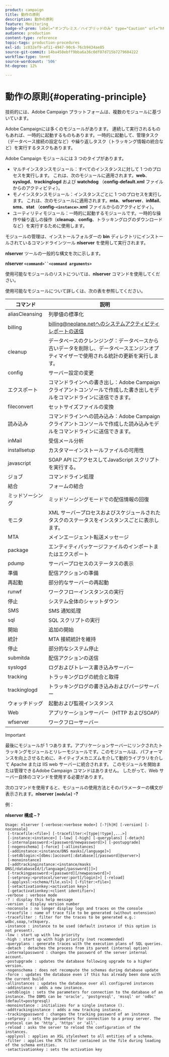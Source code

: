 ```yaml
---
product: campaign
title: 動作の原則
description: 動作の原則
feature: Monitoring
badge-v7-prem: label="オンプレミス／ハイブリッドのみ" type="Caution" url="https://experienceleague.adobe.com/docs/campaign-classic/using/installing-campaign-classic/architecture-and-hosting-models/hosting-models-lp/hosting-models.html?lang=ja" tooltip="オンプレミスデプロイメントとハイブリッドデプロイメントにのみ適用されます"
audience: production
content-type: reference
topic-tags: production-procedures
exl-id: 1c032ef9-af11-4947-90c6-76cb9434ae85
source-git-commit: 14ba450ebff9bba6a36c0df07d715b7279604222
workflow-type: tm+mt
source-wordcount: '506'
ht-degree: 12%

---
```


# 動作の原則{#operating-principle}



技術的には、Adobe Campaign プラットフォームは、複数のモジュールに基づいています。

Adobe Campaignには多くのモジュールがあります。 連続して実行されるものもあれば、一時的に起動するものもあります。一時的に起動して、管理タスク（データベース接続の設定など）や繰り返しタスク（トラッキング情報の統合など）を実行するタスクもあります。

Adobe Campaign モジュールには 3 つのタイプがあります。

* マルチインスタンスモジュール：すべてのインスタンスに対して 1 つのプロセスを実行します。 これは、次のモジュールに適用されます。**web**、**syslogd**、**trackinglogd** および **watchdog** （**config-default.xml** ファイルからのアクティビティ）。
* モノインスタンスモジュール：インスタンスごとに 1 つのプロセスを実行します。 これは、次のモジュールに適用されます。**mta**、**wfserver**、**inMail**、**sms**、**stat** （**config-`<instance>`.xml** ファイルからのアクティビティ）。
* ユーティリティモジュール：一時的に起動するモジュールです。一時的な操作や繰り返しの操作（**cleanup**、**config**、トラッキングログのダウンロードなど）を実行するために使用します。

モジュールの管理は、インストールフォルダーの **bin** ディレクトリにインストールされているコマンドラインツール **nlserver** を使用して実行されます。

**nlserver** ツールの一般的な構文を次に示します。

**nlserver `<command>``<command arguments>`**

使用可能なモジュールのリストについては、**nlserver** コマンドを使用してください。

使用可能なモジュールについて詳しくは、次の表を参照してください。

| コマンド | 説明 |
|---|---|
| aliasCleansing | 列挙値の標準化 |
| billing | billing@neolane.netへのシステムアクティビティレポートの送信 |
| cleanup | データベースのクレンジング：データベースから古いデータを削除し、データベースエンジンオプティマイザーで使用される統計の更新を実行します。 |
| config | サーバー設定の変更 |
| エクスポート | コマンドラインへの書き出し：Adobe Campaign クライアントコンソールで作成した書き出しモデルをコマンドラインに送信できます。 |
| fileconvert | セットサイズファイルの変換 |
| 読み込み | コマンドラインへの読み込み：Adobe Campaign クライアントコンソールで作成した読み込みモデルをコマンドラインに送信できます。 |
| inMail | 受信メール分析 |
| installsetup | カスタマーインストールファイルの可用性 |
| javascript | SOAP API にアクセスしてJavaScript スクリプトを実行する。 |
| ジョブ | コマンドライン処理 |
| 結合 | フォームの結合 |
| ミッドソーシング | ミッドソーシングモードでの配信情報の回復 |
| モニタ | XML サーバープロセスおよびスケジュールされたタスクのステータスをインスタンスごとに表示します。 |
| MTA | メインエージェント転送メッセージ |
| package | エンティティパッケージファイルのインポートまたはエクスポート |
| pdump | サーバープロセスのステータスの表示 |
| 準備 | 配信アクションの準備 |
| 再起動 | 部分的なサーバーの再起動 |
| runwf | ワークフローインスタンスの実行 |
| 停止 | システム全体のシャットダウン |
| SMS | SMS 通知処理 |
| sql | SQL スクリプトの実行 |
| 開始 | 追加の開始 |
| 統計 | MTA 接続統計を維持 |
| 停止 | 部分的なシステム停止 |
| submitda | 配信アクションの送信 |
| syslogd | ログおよびトレース書き込みサーバー |
| tracking | トラッキングログの統合と取得 |
| trackinglogd | トラッキングログの書き込みおよびパージサーバー |
| ウォッチドッグ | 起動および監視インスタンス |
| Web | アプリケーションサーバー（HTTP およびSOAP） |
| wfserver | ワークフローサーバー |

>[!IMPORTANT]
>
>最後にモジュールが 1 つあります。アプリケーションサーバーにリンクされたトラッキングモジュールとリレーモジュールです。このモジュールは、パフォーマンスを向上させるために、ネイティブメカニズムを介して動的ライブラリを介して Apache または IIS web サーバーに統合されます。 このモジュールを開始または管理できるAdobe Campaign コマンドはありません。 したがって、Web サーバー自体のコマンドを使用する必要があります。

次のコマンドを使用すると、モジュールの使用方法とそのパラメーターの構文が表示されます。**nlserver `[module]` -?**

例：

**nlserver 構成 – ?**

```
Usage: nlserver [-verbose:<verbose mode>] [-?|h|H] [-version] [-noconsole]
 [-tracefile:<file>] [-tracefilter:<[type|!type],...>]
 [-instance:<instance>] [-low] [-high] [-queryplans] [-detach]
 [-internalpassword:<[password/newpassword]>] [-postupgrade]
 [-nogenschema] [-force] [-allinstances]
 [-addinstance:<instance/DNS masks[/language]>]
 [-setdblogin:<[dbms:]account[:database][/password]@server>]
 [-monoinstance]
 [-addtrackinginstance:<instance/masks DNS[/databaseId/[/language[/password]]]>]
 [-trackingpassword:<[password][/newpassword]>]
 [-setproxy:<protocol/server:port[/login]>] [-reload]
 [-applyxsl:<schema/file.xsl>] [-filter:<file>]
 [-setactivationkey:<activation key>]
 [-getactivationkey:<client identifier>]
-verbose : verbose mode
-? : display this help message
-version : display version number
-noconsole : no longer display logs and traces on the console
-tracefile : name of trace file to be generated (without extension)
-tracefilter : filter for the traces to be generated e.g.: wdbc,soap,!xtkquery.
-instance : instance to be used (default instance if this option is not present).
-low : start up with low priority
-high : start up with high priority (not recommended)
-queryplans : generate traces with the execution plans of SQL queries.
-detach : detaches the process from its parent (internal option)
-internalpassword : changes the password of the server internal account.
-postupgrade : updates the database following upgrade to a higher version. 
-nogenschema : does not recompute the schemas during database update
-force : updates the database even if this has already been done with the current build 
-allinstances : updates the database over all configured instances
-addinstance : adds a new instance.
-setdblogin : sets the parameters for connection to the database of an instance. The DBMS can be 'oracle', 'postgresql', 'mssql' or 'odbc' (default=postgresql)
-monoinstance : initializes for a single instance ().
-addtrackinginstance : adds a new tracking instance.
-trackingpassword : changes the tracking password of an instance
-setproxy : sets the parameters for connection to a proxy server. The protocol can be 'http', 'https' or 'all'.
-reload : asks the server to reload the configuration of the instances. 
-applyxsl : applies an XSL stylesheet to all entities of a schema. 
-filter : applies the XTK filter contained in the file during loading of the schema entities.
-setactivationkey : sets the activation key
```
